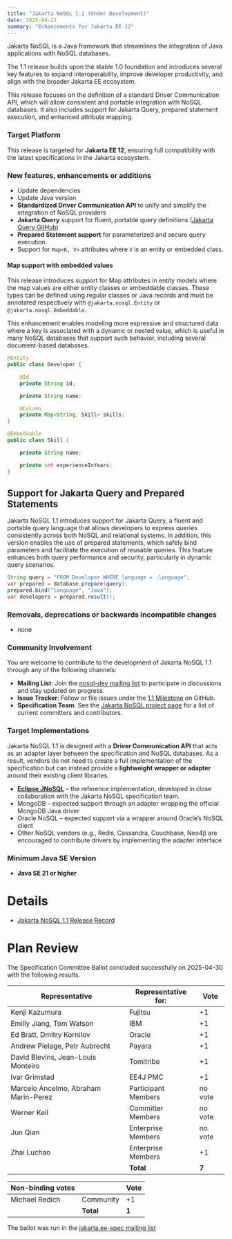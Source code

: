 ```yaml
---
title: "Jakarta NoSQL 1.1 (Under Development)"
date: 2025-04-21
summary: "Enhancements for Jakarta EE 12"
---
```


Jakarta NoSQL is a Java framework that streamlines the integration of Java applications with NoSQL databases.

The 1.1 release builds upon the stable 1.0 foundation and introduces several key features to expand interoperability, improve developer productivity, and align with the broader Jakarta EE ecosystem.

This release focuses on the definition of a standard Driver Communication API, which will allow consistent and portable integration with NoSQL databases. It also includes support for Jakarta Query, prepared statement execution, and enhanced attribute mapping.

### Target Platform

This release is targeted for **Jakarta EE 12**, ensuring full compatibility with the latest specifications in the Jakarta ecosystem.



### New features, enhancements or additions

* Update dependencies
* Update Java version
* **Standardized Driver Communication API** to unify and simplify the integration of NoSQL providers
* **Jakarta Query** support for fluent, portable query definitions ([Jakarta Query GitHub](https://github.com/jakartaee/query))
* **Prepared Statement support** for parameterized and secure query execution.
* Support for `Map<K, V>` attributes where `V` is an entity or embedded class.



#### Map support with embedded values

This release introduces support for Map attributes in entity models where the map values are either entity classes or embeddable classes. These types can be defined using regular classes or Java records and must be annotated respectively with `@jakarta.nosql.Entity` or `@jakarta.nosql.Embeddable`.

This enhancement enables modeling more expressive and structured data where a key is associated with a dynamic or nested value, which is useful in many NoSQL databases that support such behavior, including several document-based databases.


```java
@Entity
public class Developer {

    @Id
    private String id;

    private String name;

    @Column
    private Map<String, Skill> skills;
}

@Embeddable
public class Skill {

    private String name;

    private int experienceInYears;
}

```

##  Support for Jakarta Query and Prepared Statements

Jakarta NoSQL 1.1 introduces support for Jakarta Query, a fluent and portable query language that allows developers to express queries consistently across both NoSQL and relational systems. In addition, this version enables the use of prepared statements, which safely bind parameters and facilitate the execution of reusable queries. This feature enhances both query performance and security, particularly in dynamic query scenarios.

```java
String query = "FROM Developer WHERE language = :language";
var prepared = database.prepare(query);
prepared.bind("language", "Java");
var developers = prepared.result();
```

### Removals, deprecations or backwards incompatible changes

* none 

### Community Involvement

You are welcome to contribute to the development of Jakarta NoSQL 1.1 through any of the following channels:

-  **Mailing List**: Join the [nosql-dev mailing list](https://accounts.eclipse.org/mailing-list/nosql-dev) to participate in discussions and stay updated on progress.
-  **Issue Tracker**: Follow or file issues under the [1.1 Milestone](https://github.com/jakartaee/nosql/issues) on GitHub.
-  **Specification Team**: See the [Jakarta NoSQL project page](https://projects.eclipse.org/projects/ee4j.nosql/who) for a list of current committers and contributors.

### Target Implementations

Jakarta NoSQL 1.1 is designed with a **Driver Communication API** that acts as an adapter layer between the specification and NoSQL databases. As a result, vendors do not need to create a full implementation of the specification but can instead provide a **lightweight wrapper or adapter** around their existing client libraries.

- [**Eclipse JNoSQL**](https://github.com/eclipse/jnosql) – the reference implementation, developed in close collaboration with the Jakarta NoSQL specification team.
- MongoDB – expected support through an adapter wrapping the official MongoDB Java driver
- Oracle NoSQL – expected support via a wrapper around Oracle’s NoSQL client
- Other NoSQL vendors (e.g., Redis, Cassandra, Couchbase, Neo4j) are encouraged to contribute drivers by implementing the adapter interface

### Minimum Java SE Version
<!-- Specify the minimum required Java SE version for this specification -->
* **Java SE 21 or higher**

# Details

* [Jakarta NoSQL 1.1 Release Record](https://projects.eclipse.org/projects/ee4j.nosql/releases/1.1)

# Plan Review
The Specification Committee Ballot concluded successfully on 2025-04-30 with the following results.

| Representative                                 | Representative for: | Vote |
|------------------------------------------------|---------------------|------|
| Kenji Kazumura                                 | Fujitsu             |  +1  |
| Emilly Jiang, Tom Watson                       | IBM                 |  +1  |
| Ed Bratt, Dmitry Kornilov                      | Oracle              |  +1  |
| Andrew Pielage, Petr Aubrecht                  | Payara              |  +1  |
| David Blevins, Jean-Louis Monteiro             | Tomitribe           |  +1  |
| Ivar Grimstad                                  | EE4J PMC            |  +1  |
| Marcelo Ancelmo, Abraham Marin-Perez           | Participant Members | no vote  |
| Werner Keil                                    | Committer Members   | no vote  |
| Jun Qian                                       | Enterprise Members  | no vote  |
| Zhai Luchao                                    | Enterprise Members  |  +1  |
|                                                | **Total**           |**7**|

| Non-binding votes                              |                     | Vote |
|------------------------------------------------|---------------------|------|
| Michael Redich                                 | Community           |  +1  |
|                                                | **Total**           | **1**|

The ballot was run in the [jakarta.ee-spec mailing list](https://www.eclipse.org/lists/jakarta.ee-spec/msg03916.html)
